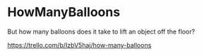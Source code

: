 # HowManyBalloons

But how many balloons does it take to lift an object off the floor?

https://trello.com/b/IzbV5haj/how-many-balloons
